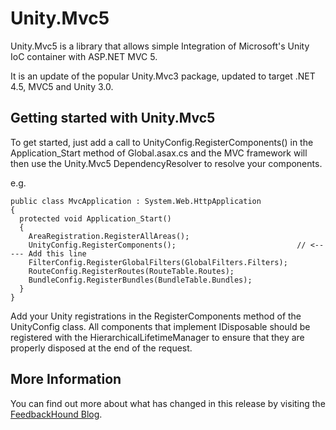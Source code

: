 Unity.Mvc5
==========

Unity.Mvc5 is a library that allows simple Integration of Microsoft's Unity IoC container with ASP.NET MVC 5.

It is an update of the popular Unity.Mvc3 package, updated to target .NET 4.5, MVC5 and Unity 3.0.


Getting started with Unity.Mvc5
-------------------------------

To get started, just add a call to UnityConfig.RegisterComponents() in the Application_Start method of Global.asax.cs 
and the MVC framework will then use the Unity.Mvc5 DependencyResolver to resolve your components.

e.g.
 
    public class MvcApplication : System.Web.HttpApplication
    {
      protected void Application_Start()
      {
        AreaRegistration.RegisterAllAreas();
        UnityConfig.RegisterComponents();                           // <----- Add this line
        FilterConfig.RegisterGlobalFilters(GlobalFilters.Filters);
        RouteConfig.RegisterRoutes(RouteTable.Routes);
        BundleConfig.RegisterBundles(BundleTable.Bundles);
      }           
    }  

Add your Unity registrations in the RegisterComponents method of the UnityConfig class. All components that implement IDisposable should be 
registered with the HierarchicalLifetimeManager to ensure that they are properly disposed at the end of the request.

More Information
----------------

You can find out more about what has changed in this release by visiting the <a href="http://blog.feedbackhound.com/taking-ownership-of-unity.mvc-and-unity.webapi">FeedbackHound Blog</a>.
